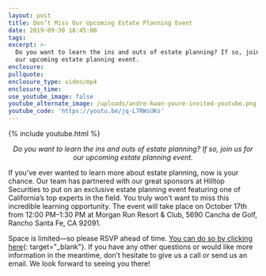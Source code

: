 ```yaml
---
layout: post
title: Don’t Miss Our Upcoming Estate Planning Event
date: 2019-09-30 18:45:00
tags:
excerpt: >-
  Do you want to learn the ins and outs of estate planning? If so, join us for
  our upcoming estate planning event.
enclosure:
pullquote:
enclosure_type: video/mp4
enclosure_time:
use_youtube_image: false
youtube_alternate_image: /uploads/andre-kwan-youre-invited-youtube.png
youtube_code: 'https://youtu.be/jq-L7RWsUKs'
---
```


{% include youtube.html %}

<p style="text-align: center;"><em>Do you want to learn the ins and outs of estate planning? If so, join us for our upcoming estate planning event.</em></p>

If you’ve ever wanted to learn more about estate planning, now is your chance. Our team has partnered with our great sponsors at Hilltop Securities to put on an exclusive estate planning event featuring one of California’s top experts in the field. You truly won’t want to miss this incredible learning opportunity. The event will take place on October 17th from 12:00 PM–1:30 PM at Morgan Run Resort & Club, 5690 Cancha de Golf, Rancho Santa Fe, CA 92091.

Space is limited—so please RSVP ahead of time. [You can do so by clicking here](https://www.eventbrite.com/e/hilltop-securities-socalprimelending-estate-planning-seminar-tickets-74888803427){: target="_blank"}. If you have any other questions or would like more information in the meantime, don’t hesitate to give us a call or send us an email. We look forward to seeing you there\!